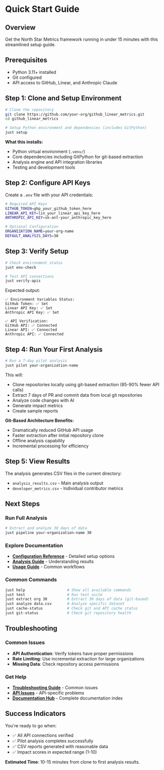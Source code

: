 # Quick Start Guide

## Overview
Get the North Star Metrics framework running in under 15 minutes with this streamlined setup guide.

## Prerequisites
- Python 3.11+ installed
- Git configured
- API access to GitHub, Linear, and Anthropic Claude

## Step 1: Clone and Setup Environment

```bash
# Clone the repository
git clone https://github.com/your-org/github_linear_metrics.git
cd github_linear_metrics

# Setup Python environment and dependencies (includes GitPython)
just setup
```

**What this installs:**
- Python virtual environment (`.venv/`)
- Core dependencies including GitPython for git-based extraction
- Analysis engine and API integration libraries
- Testing and development tools

## Step 2: Configure API Keys

Create a `.env` file with your API credentials:

```bash
# Required API Keys
GITHUB_TOKEN=ghp_your_github_token_here
LINEAR_API_KEY=lin_your_linear_api_key_here
ANTHROPIC_API_KEY=sk-ant-your_anthropic_key_here

# Optional Configuration
ORGANIZATION_NAME=your-org-name
DEFAULT_ANALYSIS_DAYS=30
```

## Step 3: Verify Setup

```bash
# Check environment status
just env-check

# Test API connections
just verify-apis
```

Expected output:
```
✅ Environment Variables Status:
GitHub Token: ✅ Set
Linear API Key: ✅ Set
Anthropic API Key: ✅ Set

✅ API Verification:
GitHub API: ✅ Connected
Linear API: ✅ Connected
Anthropic API: ✅ Connected
```

## Step 4: Run Your First Analysis

```bash
# Run a 7-day pilot analysis
just pilot your-organization-name
```

This will:
- Clone repositories locally using git-based extraction (85-90% fewer API calls)
- Extract 7 days of PR and commit data from local git repositories
- Analyze code changes with AI
- Generate impact metrics
- Create sample reports

**Git-Based Architecture Benefits:**
- Dramatically reduced GitHub API usage
- Faster extraction after initial repository clone
- Offline analysis capability
- Incremental processing for efficiency

## Step 5: View Results

The analysis generates CSV files in the current directory:
- `analysis_results.csv` - Main analysis output
- `developer_metrics.csv` - Individual contributor metrics

## Next Steps

### Run Full Analysis
```bash
# Extract and analyze 30 days of data
just pipeline your-organization-name 30
```

### Explore Documentation
- **[Configuration Reference](../configuration-reference.md)** - Detailed setup options
- **[Analysis Guide](../claude-components/metrics-analysis-guide.md)** - Understanding results
- **[Usage Guide](../usage-guide.md)** - Common workflows

### Common Commands
```bash
just help                   # Show all available commands
just test                   # Run test suite
just extract org 30         # Extract 30 days of data (git-based)
just analyze data.csv       # Analyze specific dataset
just cache-status           # Check git and API cache status
just git-status             # Check git repository health
```

## Troubleshooting

### Common Issues
- **API Authentication**: Verify tokens have proper permissions
- **Rate Limiting**: Use incremental extraction for large organizations
- **Missing Data**: Check repository access permissions

### Get Help
- **[Troubleshooting Guide](../troubleshooting/common-problems.md)** - Common issues
- **[API Issues](../troubleshooting/api-issues.md)** - API-specific problems
- **[Documentation Hub](../INDEX.md)** - Complete documentation index

## Success Indicators

You're ready to go when:
- ✅ All API connections verified
- ✅ Pilot analysis completes successfully
- ✅ CSV reports generated with reasonable data
- ✅ Impact scores in expected range (1-10)

**Estimated Time**: 10-15 minutes from clone to first analysis results.